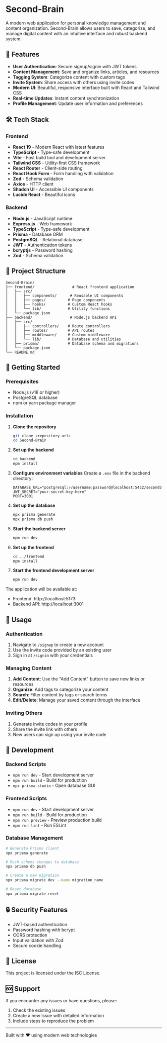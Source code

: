 # Second-Brain

A modern web application for personal knowledge management and content organization. Second-Brain allows users to save, categorize, and manage digital content with an intuitive interface and robust backend system.

## 🚀 Features

- **User Authentication**: Secure signup/signin with JWT tokens
- **Content Management**: Save and organize links, articles, and resources
- **Tagging System**: Categorize content with custom tags
- **Invite System**: Share access with others using invite codes
- **Modern UI**: Beautiful, responsive interface built with React and Tailwind CSS
- **Real-time Updates**: Instant content synchronization
- **Profile Management**: Update user information and preferences

## 🛠️ Tech Stack

### Frontend
- **React 19** - Modern React with latest features
- **TypeScript** - Type-safe development
- **Vite** - Fast build tool and development server
- **Tailwind CSS** - Utility-first CSS framework
- **React Router** - Client-side routing
- **React Hook Form** - Form handling with validation
- **Zod** - Schema validation
- **Axios** - HTTP client
- **Shadcn UI** - Accessible UI components
- **Lucide React** - Beautiful icons

### Backend
- **Node.js** - JavaScript runtime
- **Express.js** - Web framework
- **TypeScript** - Type-safe development
- **Prisma** - Database ORM
- **PostgreSQL** - Relational database
- **JWT** - Authentication tokens
- **bcryptjs** - Password hashing
- **Zod** - Schema validation

## 📁 Project Structure

```
Second-Brain/
├── frontend/                 # React frontend application
│   ├── src/
│   │   ├── components/      # Reusable UI components
│   │   ├── pages/          # Page components
│   │   ├── hooks/          # Custom React hooks
│   │   └── lib/            # Utility functions
│   └── package.json
├── backend/                 # Node.js backend API
│   ├── src/
│   │   ├── controllers/    # Route controllers
│   │   ├── routes/         # API routes
│   │   ├── middleware/     # Custom middleware
│   │   └── lib/            # Database and utilities
│   ├── prisma/             # Database schema and migrations
│   └── package.json
└── README.md
```

## 🚀 Getting Started

### Prerequisites

- Node.js (v18 or higher)
- PostgreSQL database
- npm or yarn package manager

### Installation

1. **Clone the repository**
   ```bash
   git clone <repository-url>
   cd Second-Brain
   ```

2. **Set up the backend**
   ```bash
   cd backend
   npm install
   ```

3. **Configure environment variables**
   Create a `.env` file in the backend directory:
   ```env
   DATABASE_URL="postgresql://username:password@localhost:5432/secondbrain"
   JWT_SECRET="your-secret-key-here"
   PORT=3001
   ```

4. **Set up the database**
   ```bash
   npx prisma generate
   npx prisma db push
   ```

5. **Start the backend server**
   ```bash
   npm run dev
   ```

6. **Set up the frontend**
   ```bash
   cd ../frontend
   npm install
   ```

7. **Start the frontend development server**
   ```bash
   npm run dev
   ```

The application will be available at:
- Frontend: http://localhost:5173
- Backend API: http://localhost:3001

## 📖 Usage

### Authentication
1. Navigate to `/signup` to create a new account
2. Use the invite code provided by an existing user
3. Sign in at `/signin` with your credentials

### Managing Content
1. **Add Content**: Use the "Add Content" button to save new links or resources
2. **Organize**: Add tags to categorize your content
3. **Search**: Filter content by tags or search terms
4. **Edit/Delete**: Manage your saved content through the interface

### Inviting Others
1. Generate invite codes in your profile
2. Share the invite link with others
3. New users can sign up using your invite code

## 🔧 Development

### Backend Scripts
- `npm run dev` - Start development server
- `npm run build` - Build for production
- `npx prisma studio` - Open database GUI

### Frontend Scripts
- `npm run dev` - Start development server
- `npm run build` - Build for production
- `npm run preview` - Preview production build
- `npm run lint` - Run ESLint

### Database Management
```bash
# Generate Prisma client
npx prisma generate

# Push schema changes to database
npx prisma db push

# Create a new migration
npx prisma migrate dev --name migration_name

# Reset database
npx prisma migrate reset
```

## 🔒 Security Features

- JWT-based authentication
- Password hashing with bcrypt
- CORS protection
- Input validation with Zod
- Secure cookie handling

## 📝 License

This project is licensed under the ISC License.

## 🆘 Support

If you encounter any issues or have questions, please:
1. Check the existing issues
2. Create a new issue with detailed information
3. Include steps to reproduce the problem

---

Built with ❤️ using modern web technologies 